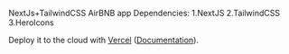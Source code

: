 NextJs+TailwindCSS AirBNB app
Dependencies:
1.NextJS
2.TailwindCSS
3.HeroIcons









Deploy it to the cloud with [Vercel](https://vercel.com/new?utm_source=github&utm_medium=readme&utm_campaign=next-example) ([Documentation](https://nextjs.org/docs/deployment)).
